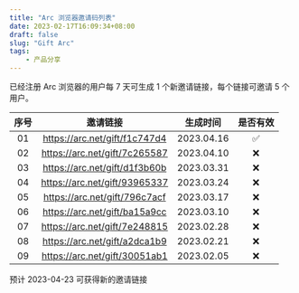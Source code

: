 ```yaml
---
title: "Arc 浏览器邀请码列表"
date: 2023-02-17T16:09:34+08:00
draft: false
slug: "Gift Arc"
tags:
    - 产品分享
---
```


已经注册 Arc 浏览器的用户每 7 天可生成 1 个新邀请链接，每个链接可邀请 5 个用户。

| 序号 |邀请链接 | 生成时间 | 是否有效 |
| :-: | :-: | :-: | :-: |
| 01 | https://arc.net/gift/f1c747d4 | 2023.04.16 | ✅ |
| 02 | https://arc.net/gift/7c265587 | 2023.04.10 | ❌ |
| 03 | https://arc.net/gift/d1f3b60b | 2023.03.31 | ❌ |
| 04 | https://arc.net/gift/93965337 | 2023.03.24 | ❌ |
| 05 | https://arc.net/gift/796c7acf | 2023.03.17 | ❌ |
| 06 | https://arc.net/gift/ba15a9cc | 2023.03.10 | ❌ |
| 07 | https://arc.net/gift/7e248815 | 2023.02.28 | ❌ |
| 08 | https://arc.net/gift/a2dca1b9 | 2023.02.21 | ❌ |
| 09 | https://arc.net/gift/30051ab1 | 2023.02.05 | ❌ |

预计 2023-04-23 可获得新的邀请链接


